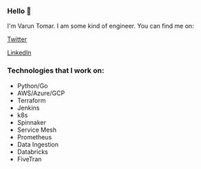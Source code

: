 ### Hello 👋

I'm Varun Tomar. I am some kind of engineer. You can find me on:

[Twitter](https://twitter.com/varuntomar2019)

[LinkedIn](https://www.linkedin.com/in/tomarv2/)

### Technologies that I work on:

* Python/Go
* AWS/Azure/GCP
* Terraform
* Jenkins
* k8s
* Spinnaker
* Service Mesh
* Prometheus
* Data Ingestion
* Databricks
* FiveTran
